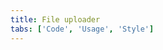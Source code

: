 ```yaml
---
title: File uploader
tabs: ['Code', 'Usage', 'Style']
---
```



<component 
    name="File Uploader"
    component="file-uploader" 
    variation="file-uploader"
    experimental="true"
    >
</component>
<component-docs component="file-uploader" experimental="true"></component-docs>
